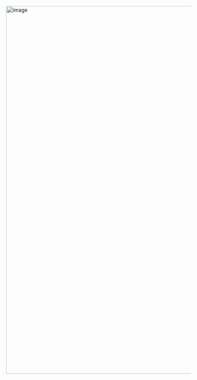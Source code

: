 <img width="1910" height="1000" alt="image" src="https://github.com/user-attachments/assets/b784c87f-459b-4ff4-9695-013ecf43d3b6" />
